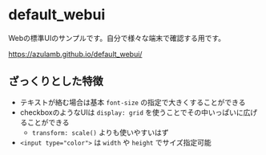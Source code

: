 # default_webui

Webの標準UIのサンプルです。自分で様々な端末で確認する用です。

https://azulamb.github.io/default_webui/

## ざっくりとした特徴

* テキストが絡む場合は基本 `font-size` の指定で大きくすることができる
* checkboxのようなUIは `display: grid` を使うことでその中いっぱいに広げることができる
  * `transform: scale()` よりも使いやすいはず
* `<input type="color">` は `width` や `height` でサイズ指定可能
